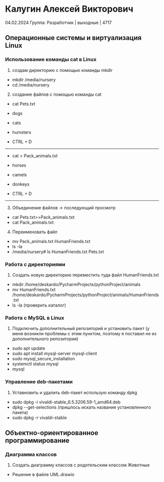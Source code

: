 # Калугин Алексей Викторович
04.02.2024
Группа: Разработчик | выходные | 4717
## Операционные системы и виртуализация Linux
### Использование команды cat в Linux
1. создам директорию с помощью команды mkdir
- mkdir /media/nursery
- cd /media/nursery
2. создание файлов с помощью команды cat
- cat Pets.txt

- dogs
- cats
- humsters

- CTRL + D
-----
- cat > Pack_animals.txt

- horses
- camels
- donkeys

- CTRL + D
---
3. Объединение файлов -> последующий просмотр
- cat Pets.txt>>Pack_animals.txt
- cat Pack_animals.txt
4. Переименовать файл
- mv Pack_animals.txt HumanFriends.txt
- ls -la
- /media/nursery# ls
HumanFriends.txt  Pets.txt

### Работа с директориями
1. Создать новую директорию переместить туда файл HumanFriends.txt
- mkdir /home/deskardo/PycharmProjects/pythonProject/animals
- mv HumanFriends.txt /home/deskardo/PycharmProjects/pythonProject/animals/HumanFriends.txt
- ls -la (проверить каталог)

### Работа с MySQL в Linux
1. Подключить дополнительный репозиторий и установить пакет
   (у меня возникли проблемы с этим пунктом, поэтому я поставил не из дополнительного репозитория)
- sudo apt update
- sudo apt install mysql-server mysql-client
- sudo mysql_secure_installation
- systemctl status mysql
- mysql

### Управление deb-пакетами
1. Уставновить и удалить deb-пакет использую команду dpkg
- sudo dpkg -i vivaldi-stable_6.5.3206.59-1_amd64.deb
- dpkg --get-selections (пришлось искать название установленного пакета)
- sudo dpkg -r vivaldi-stable

## Объектно-ориентированное программирование
### Диаграмма классов
1. Создать диаграмму классов с родительским классом Животные
- Решение в файле UML.drawio


